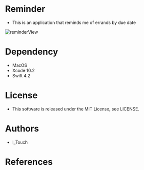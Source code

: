 # Reminder

* This is an application that reminds me of errands by due date

![reminderView]()

# Dependency

* MacOS
* Xcode 10.2
* Swift 4.2

# License

* This software is released under the MIT License, see LICENSE.

# Authors

* I_Touch

# References
